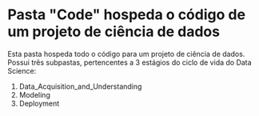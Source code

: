 # Pasta "Code" hospeda o código de um projeto de ciência de dados

Esta pasta hospeda todo o código para um projeto de ciência de dados. Possui três subpastas, pertencentes a 3 estágios do ciclo de vida do Data Science:
1. Data_Acquisition_and_Understanding
2. Modeling
3. Deployment
